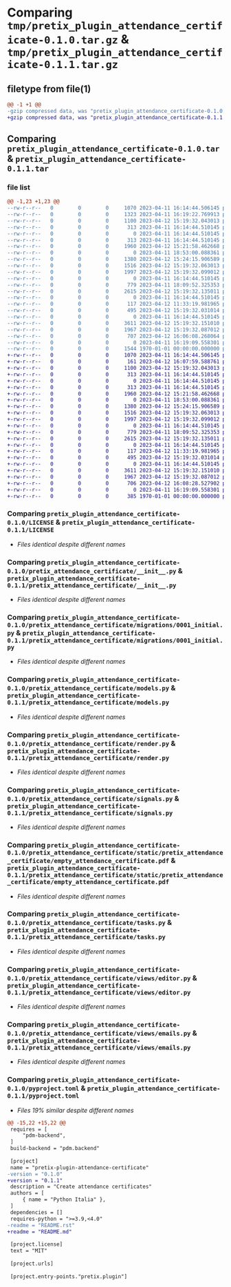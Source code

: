 # Comparing `tmp/pretix_plugin_attendance_certificate-0.1.0.tar.gz` & `tmp/pretix_plugin_attendance_certificate-0.1.1.tar.gz`

## filetype from file(1)

```diff
@@ -1 +1 @@
-gzip compressed data, was "pretix_plugin_attendance_certificate-0.1.0.tar", last modified: Wed Apr 12 16:06:08 2023, max compression
+gzip compressed data, was "pretix_plugin_attendance_certificate-0.1.1.tar", last modified: Wed Apr 12 16:08:28 2023, max compression
```

## Comparing `pretix_plugin_attendance_certificate-0.1.0.tar` & `pretix_plugin_attendance_certificate-0.1.1.tar`

### file list

```diff
@@ -1,23 +1,23 @@
--rw-r--r--   0        0        0     1070 2023-04-11 16:14:44.506145 pretix_plugin_attendance_certificate-0.1.0/LICENSE
--rw-r--r--   0        0        0     1323 2023-04-11 16:19:22.769913 pretix_plugin_attendance_certificate-0.1.0/README.rst
--rw-r--r--   0        0        0     1100 2023-04-12 15:19:32.043013 pretix_plugin_attendance_certificate-0.1.0/pretix_attendance_certificate/__init__.py
--rw-r--r--   0        0        0      313 2023-04-11 16:14:44.510145 pretix_plugin_attendance_certificate-0.1.0/pretix_attendance_certificate/locale/de/LC_MESSAGES/django.po
--rw-r--r--   0        0        0        0 2023-04-11 16:14:44.510145 pretix_plugin_attendance_certificate-0.1.0/pretix_attendance_certificate/locale/de_Informal/.gitkeep
--rw-r--r--   0        0        0      313 2023-04-11 16:14:44.510145 pretix_plugin_attendance_certificate-0.1.0/pretix_attendance_certificate/locale/de_Informal/LC_MESSAGES/django.po
--rw-r--r--   0        0        0     1960 2023-04-12 15:21:58.462668 pretix_plugin_attendance_certificate-0.1.0/pretix_attendance_certificate/migrations/0001_initial.py
--rw-r--r--   0        0        0        0 2023-04-11 18:53:00.088361 pretix_plugin_attendance_certificate-0.1.0/pretix_attendance_certificate/migrations/__init__.py
--rw-r--r--   0        0        0     1380 2023-04-12 15:24:15.906589 pretix_plugin_attendance_certificate-0.1.0/pretix_attendance_certificate/models.py
--rw-r--r--   0        0        0     1516 2023-04-12 15:19:32.063013 pretix_plugin_attendance_certificate-0.1.0/pretix_attendance_certificate/render.py
--rw-r--r--   0        0        0     1997 2023-04-12 15:19:32.099012 pretix_plugin_attendance_certificate-0.1.0/pretix_attendance_certificate/signals.py
--rw-r--r--   0        0        0        0 2023-04-11 16:14:44.510145 pretix_plugin_attendance_certificate-0.1.0/pretix_attendance_certificate/static/pretix_attendance_certificate/.gitkeep
--rw-r--r--   0        0        0      779 2023-04-11 18:09:52.325353 pretix_plugin_attendance_certificate-0.1.0/pretix_attendance_certificate/static/pretix_attendance_certificate/empty_attendance_certificate.pdf
--rw-r--r--   0        0        0     2615 2023-04-12 15:19:32.135011 pretix_plugin_attendance_certificate-0.1.0/pretix_attendance_certificate/tasks.py
--rw-r--r--   0        0        0        0 2023-04-11 16:14:44.510145 pretix_plugin_attendance_certificate-0.1.0/pretix_attendance_certificate/templates/pretix_attendance_certificate/.gitkeep
--rw-r--r--   0        0        0      117 2023-04-12 11:33:19.981965 pretix_plugin_attendance_certificate-0.1.0/pretix_attendance_certificate/templates/pretix_attendance_certificate/send_form_fragment_attendance_certificate.html
--rw-r--r--   0        0        0      495 2023-04-12 15:19:32.031014 pretix_plugin_attendance_certificate-0.1.0/pretix_attendance_certificate/urls.py
--rw-r--r--   0        0        0        0 2023-04-11 16:14:44.510145 pretix_plugin_attendance_certificate-0.1.0/pretix_attendance_certificate/views/__init__.py
--rw-r--r--   0        0        0     3611 2023-04-12 15:19:32.151010 pretix_plugin_attendance_certificate-0.1.0/pretix_attendance_certificate/views/editor.py
--rw-r--r--   0        0        0     1967 2023-04-12 15:19:32.087012 pretix_plugin_attendance_certificate-0.1.0/pretix_attendance_certificate/views/emails.py
--rw-r--r--   0        0        0      707 2023-04-12 16:06:08.268064 pretix_plugin_attendance_certificate-0.1.0/pyproject.toml
--rw-r--r--   0        0        0        0 2023-04-11 16:19:09.558301 pretix_plugin_attendance_certificate-0.1.0/tests/conftest.py
--rw-r--r--   0        0        0     1544 1970-01-01 00:00:00.000000 pretix_plugin_attendance_certificate-0.1.0/PKG-INFO
+-rw-r--r--   0        0        0     1070 2023-04-11 16:14:44.506145 pretix_plugin_attendance_certificate-0.1.1/LICENSE
+-rw-r--r--   0        0        0      161 2023-04-12 16:07:59.588761 pretix_plugin_attendance_certificate-0.1.1/README.md
+-rw-r--r--   0        0        0     1100 2023-04-12 15:19:32.043013 pretix_plugin_attendance_certificate-0.1.1/pretix_attendance_certificate/__init__.py
+-rw-r--r--   0        0        0      313 2023-04-11 16:14:44.510145 pretix_plugin_attendance_certificate-0.1.1/pretix_attendance_certificate/locale/de/LC_MESSAGES/django.po
+-rw-r--r--   0        0        0        0 2023-04-11 16:14:44.510145 pretix_plugin_attendance_certificate-0.1.1/pretix_attendance_certificate/locale/de_Informal/.gitkeep
+-rw-r--r--   0        0        0      313 2023-04-11 16:14:44.510145 pretix_plugin_attendance_certificate-0.1.1/pretix_attendance_certificate/locale/de_Informal/LC_MESSAGES/django.po
+-rw-r--r--   0        0        0     1960 2023-04-12 15:21:58.462668 pretix_plugin_attendance_certificate-0.1.1/pretix_attendance_certificate/migrations/0001_initial.py
+-rw-r--r--   0        0        0        0 2023-04-11 18:53:00.088361 pretix_plugin_attendance_certificate-0.1.1/pretix_attendance_certificate/migrations/__init__.py
+-rw-r--r--   0        0        0     1380 2023-04-12 15:24:15.906589 pretix_plugin_attendance_certificate-0.1.1/pretix_attendance_certificate/models.py
+-rw-r--r--   0        0        0     1516 2023-04-12 15:19:32.063013 pretix_plugin_attendance_certificate-0.1.1/pretix_attendance_certificate/render.py
+-rw-r--r--   0        0        0     1997 2023-04-12 15:19:32.099012 pretix_plugin_attendance_certificate-0.1.1/pretix_attendance_certificate/signals.py
+-rw-r--r--   0        0        0        0 2023-04-11 16:14:44.510145 pretix_plugin_attendance_certificate-0.1.1/pretix_attendance_certificate/static/pretix_attendance_certificate/.gitkeep
+-rw-r--r--   0        0        0      779 2023-04-11 18:09:52.325353 pretix_plugin_attendance_certificate-0.1.1/pretix_attendance_certificate/static/pretix_attendance_certificate/empty_attendance_certificate.pdf
+-rw-r--r--   0        0        0     2615 2023-04-12 15:19:32.135011 pretix_plugin_attendance_certificate-0.1.1/pretix_attendance_certificate/tasks.py
+-rw-r--r--   0        0        0        0 2023-04-11 16:14:44.510145 pretix_plugin_attendance_certificate-0.1.1/pretix_attendance_certificate/templates/pretix_attendance_certificate/.gitkeep
+-rw-r--r--   0        0        0      117 2023-04-12 11:33:19.981965 pretix_plugin_attendance_certificate-0.1.1/pretix_attendance_certificate/templates/pretix_attendance_certificate/send_form_fragment_attendance_certificate.html
+-rw-r--r--   0        0        0      495 2023-04-12 15:19:32.031014 pretix_plugin_attendance_certificate-0.1.1/pretix_attendance_certificate/urls.py
+-rw-r--r--   0        0        0        0 2023-04-11 16:14:44.510145 pretix_plugin_attendance_certificate-0.1.1/pretix_attendance_certificate/views/__init__.py
+-rw-r--r--   0        0        0     3611 2023-04-12 15:19:32.151010 pretix_plugin_attendance_certificate-0.1.1/pretix_attendance_certificate/views/editor.py
+-rw-r--r--   0        0        0     1967 2023-04-12 15:19:32.087012 pretix_plugin_attendance_certificate-0.1.1/pretix_attendance_certificate/views/emails.py
+-rw-r--r--   0        0        0      706 2023-04-12 16:08:28.527902 pretix_plugin_attendance_certificate-0.1.1/pyproject.toml
+-rw-r--r--   0        0        0        0 2023-04-11 16:19:09.558301 pretix_plugin_attendance_certificate-0.1.1/tests/conftest.py
+-rw-r--r--   0        0        0      385 1970-01-01 00:00:00.000000 pretix_plugin_attendance_certificate-0.1.1/PKG-INFO
```

### Comparing `pretix_plugin_attendance_certificate-0.1.0/LICENSE` & `pretix_plugin_attendance_certificate-0.1.1/LICENSE`

 * *Files identical despite different names*

### Comparing `pretix_plugin_attendance_certificate-0.1.0/pretix_attendance_certificate/__init__.py` & `pretix_plugin_attendance_certificate-0.1.1/pretix_attendance_certificate/__init__.py`

 * *Files identical despite different names*

### Comparing `pretix_plugin_attendance_certificate-0.1.0/pretix_attendance_certificate/migrations/0001_initial.py` & `pretix_plugin_attendance_certificate-0.1.1/pretix_attendance_certificate/migrations/0001_initial.py`

 * *Files identical despite different names*

### Comparing `pretix_plugin_attendance_certificate-0.1.0/pretix_attendance_certificate/models.py` & `pretix_plugin_attendance_certificate-0.1.1/pretix_attendance_certificate/models.py`

 * *Files identical despite different names*

### Comparing `pretix_plugin_attendance_certificate-0.1.0/pretix_attendance_certificate/render.py` & `pretix_plugin_attendance_certificate-0.1.1/pretix_attendance_certificate/render.py`

 * *Files identical despite different names*

### Comparing `pretix_plugin_attendance_certificate-0.1.0/pretix_attendance_certificate/signals.py` & `pretix_plugin_attendance_certificate-0.1.1/pretix_attendance_certificate/signals.py`

 * *Files identical despite different names*

### Comparing `pretix_plugin_attendance_certificate-0.1.0/pretix_attendance_certificate/static/pretix_attendance_certificate/empty_attendance_certificate.pdf` & `pretix_plugin_attendance_certificate-0.1.1/pretix_attendance_certificate/static/pretix_attendance_certificate/empty_attendance_certificate.pdf`

 * *Files identical despite different names*

### Comparing `pretix_plugin_attendance_certificate-0.1.0/pretix_attendance_certificate/tasks.py` & `pretix_plugin_attendance_certificate-0.1.1/pretix_attendance_certificate/tasks.py`

 * *Files identical despite different names*

### Comparing `pretix_plugin_attendance_certificate-0.1.0/pretix_attendance_certificate/views/editor.py` & `pretix_plugin_attendance_certificate-0.1.1/pretix_attendance_certificate/views/editor.py`

 * *Files identical despite different names*

### Comparing `pretix_plugin_attendance_certificate-0.1.0/pretix_attendance_certificate/views/emails.py` & `pretix_plugin_attendance_certificate-0.1.1/pretix_attendance_certificate/views/emails.py`

 * *Files identical despite different names*

### Comparing `pretix_plugin_attendance_certificate-0.1.0/pyproject.toml` & `pretix_plugin_attendance_certificate-0.1.1/pyproject.toml`

 * *Files 19% similar despite different names*

```diff
@@ -15,22 +15,22 @@
 requires = [
     "pdm-backend",
 ]
 build-backend = "pdm.backend"
 
 [project]
 name = "pretix-plugin-attendance-certificate"
-version = "0.1.0"
+version = "0.1.1"
 description = "Create attendance certificates"
 authors = [
     { name = "Python Italia" },
 ]
 dependencies = []
 requires-python = ">=3.9,<4.0"
-readme = "README.rst"
+readme = "README.md"
 
 [project.license]
 text = "MIT"
 
 [project.urls]
 
 [project.entry-points."pretix.plugin"]
```

